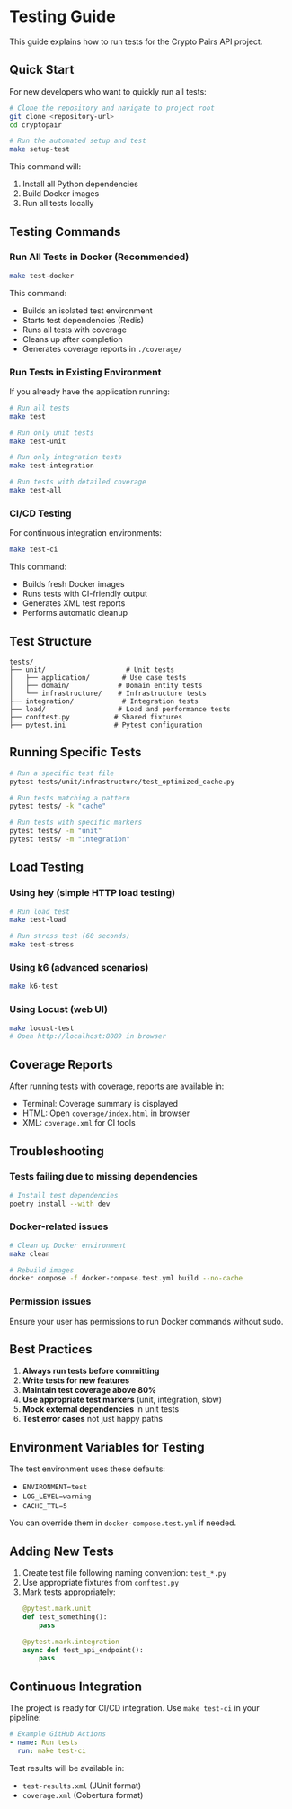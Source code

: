 # Testing Guide

This guide explains how to run tests for the Crypto Pairs API project.

## Quick Start

For new developers who want to quickly run all tests:

```bash
# Clone the repository and navigate to project root
git clone <repository-url>
cd cryptopair

# Run the automated setup and test
make setup-test
```

This command will:
1. Install all Python dependencies
2. Build Docker images
3. Run all tests locally

## Testing Commands

### Run All Tests in Docker (Recommended)

```bash
make test-docker
```

This command:
- Builds an isolated test environment
- Starts test dependencies (Redis)
- Runs all tests with coverage
- Cleans up after completion
- Generates coverage reports in `./coverage/`

### Run Tests in Existing Environment

If you already have the application running:

```bash
# Run all tests
make test

# Run only unit tests
make test-unit

# Run only integration tests
make test-integration

# Run tests with detailed coverage
make test-all
```

### CI/CD Testing

For continuous integration environments:

```bash
make test-ci
```

This command:
- Builds fresh Docker images
- Runs tests with CI-friendly output
- Generates XML test reports
- Performs automatic cleanup

## Test Structure

```
tests/
├── unit/                    # Unit tests
│   ├── application/        # Use case tests
│   ├── domain/            # Domain entity tests
│   └── infrastructure/    # Infrastructure tests
├── integration/            # Integration tests
├── load/                  # Load and performance tests
├── conftest.py           # Shared fixtures
├── pytest.ini            # Pytest configuration
```

## Running Specific Tests

```bash
# Run a specific test file
pytest tests/unit/infrastructure/test_optimized_cache.py

# Run tests matching a pattern
pytest tests/ -k "cache"

# Run tests with specific markers
pytest tests/ -m "unit"
pytest tests/ -m "integration"
```

## Load Testing

### Using hey (simple HTTP load testing)

```bash
# Run load test
make test-load

# Run stress test (60 seconds)
make test-stress
```

### Using k6 (advanced scenarios)

```bash
make k6-test
```

### Using Locust (web UI)

```bash
make locust-test
# Open http://localhost:8089 in browser
```

## Coverage Reports

After running tests with coverage, reports are available in:
- Terminal: Coverage summary is displayed
- HTML: Open `coverage/index.html` in browser
- XML: `coverage.xml` for CI tools

## Troubleshooting

### Tests failing due to missing dependencies

```bash
# Install test dependencies
poetry install --with dev
```

### Docker-related issues

```bash
# Clean up Docker environment
make clean

# Rebuild images
docker compose -f docker-compose.test.yml build --no-cache
```

### Permission issues

Ensure your user has permissions to run Docker commands without sudo.

## Best Practices

1. **Always run tests before committing**
2. **Write tests for new features**
3. **Maintain test coverage above 80%**
4. **Use appropriate test markers** (unit, integration, slow)
5. **Mock external dependencies** in unit tests
6. **Test error cases** not just happy paths

## Environment Variables for Testing

The test environment uses these defaults:
- `ENVIRONMENT=test`
- `LOG_LEVEL=warning`
- `CACHE_TTL=5`

You can override them in `docker-compose.test.yml` if needed.

## Adding New Tests

1. Create test file following naming convention: `test_*.py`
2. Use appropriate fixtures from `conftest.py`
3. Mark tests appropriately:
   ```python
   @pytest.mark.unit
   def test_something():
       pass
   
   @pytest.mark.integration
   async def test_api_endpoint():
       pass
   ```

## Continuous Integration

The project is ready for CI/CD integration. Use `make test-ci` in your pipeline:

```yaml
# Example GitHub Actions
- name: Run tests
  run: make test-ci
```

Test results will be available in:
- `test-results.xml` (JUnit format)
- `coverage.xml` (Cobertura format)